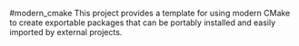 #modern_cmake
This project provides a template for using modern CMake to create exportable packages that can be portably installed and easily imported by external projects.
